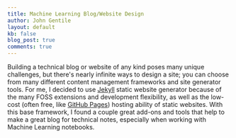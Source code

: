 ```yaml
---
title: Machine Learning Blog/Website Design
author: John Gentile
layout: default
kb: false
blog_post: true
comments: true
---
```


Building a technical blog or website of any kind poses many unique challenges, but there's nearly infinite ways to design a site; you can choose from many different content management frameworks and site generator tools. For me, I decided to use [Jekyll](https://jekyllrb.com/) static website generator because of the many FOSS extensions and development flexibility, as well as the low-cost (often free, like [GitHub Pages](https://pages.github.com/)) hosting ability of static websites. With this base framework, I found a couple great add-ons and tools that help to make a great blog for technical notes, especially when working with Machine Learning notebooks.


